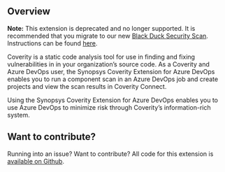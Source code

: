 ## Overview ##

**Note:** This extension is deprecated and no longer supported. It is recommended that you migrate to our new <a href="">Black Duck Security Scan</a>. Instructions can be found <a href="<community url>">here</a>.

Coverity is a static code analysis tool for use in finding and fixing vulnerabilities in in your organization’s source code.  As a Coverity and Azure DevOps user, the Synopsys Coverity Extension for Azure DevOps enables you to run a component scan in an Azure DevOps job and create projects and view the scan results in Coverity Connect. 

Using the Synopsys Coverity Extension for Azure DevOps enables you to use Azure DevOps to minimize risk through Coverity’s information-rich system.

## Want to contribute? ##

Running into an issue? Want to contribute? All code for this extension is [available on Github](https://github.com/blackducksoftware/synopsys-coverity-azure-devops).  
